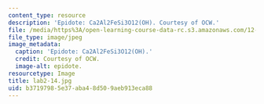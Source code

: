 ```yaml
---
content_type: resource
description: 'Epidote: Ca2Al2FeSi3O12(OH). Courtesy of OCW.'
file: /media/https%3A/open-learning-course-data-rc.s3.amazonaws.com/12-108-structure-of-earth-materials-fall-2004/b37197985e37aba48d509aeb913eca88_lab2-14.jpg
file_type: image/jpeg
image_metadata:
  caption: 'Epidote: Ca2Al2FeSi3O12(OH).'
  credit: Courtesy of OCW.
  image-alt: epidote.
resourcetype: Image
title: lab2-14.jpg
uid: b3719798-5e37-aba4-8d50-9aeb913eca88
---
```

